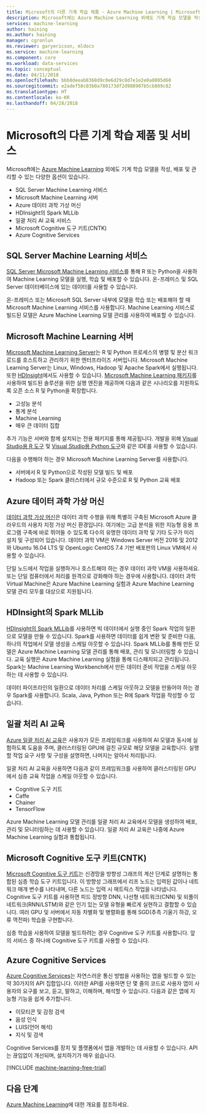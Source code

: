 ```yaml
---
title: Microsoft의 다른 기계 학습 제품 - Azure Machine Learning | Microsoft Docs
description: Microsoft에는 Azure Machine Learning 외에도 기계 학습 모델을 작성, 배포 및 관리할 수 있는 다양한 옵션이 있습니다.
services: machine-learning
author: haining
ms.author: haining
manager: cgronlun
ms.reviewer: garyericson, mldocs
ms.service: machine-learning
ms.component: core
ms.workload: data-services
ms.topic: conceptual
ms.date: 04/11/2018
ms.openlocfilehash: bbb8deeab8368d9c0e6d29c8d7e1e2e0a8805d60
ms.sourcegitcommit: e2adef58c03b0a780173df2d988907b5cb809c82
ms.translationtype: HT
ms.contentlocale: ko-KR
ms.lasthandoff: 04/28/2018
---
```

# <a name="other-machine-learning-products-and-services-from-microsoft"></a>Microsoft의 다른 기계 학습 제품 및 서비스

Microsoft에는 [Azure Machine Learning](overview-what-is-azure-ml.md) 외에도 기계 학습 모델을 작성, 배포 및 관리할 수 있는 다양한 옵션이 있습니다. 
* SQL Server Machine Learning 서비스
* Microsoft Machine Learning 서버
* Azure 데이터 과학 가상 머신
* HDInsight의 Spark MLLib
* 일괄 처리 AI 교육 서비스
* Microsoft Cognitive 도구 키트(CNTK)
* Azure Cognitive Services


## <a name="sql-server-machine-learning-services"></a>SQL Server Machine Learning 서비스
[SQL Server Microsoft Machine Learning 서비스](https://docs.microsoft.com/sql/advanced-analytics/r/r-services)를 통해 R 또는 Python을 사용하여 Machine Learning 모델을 실행, 학습 및 배포할 수 있습니다. 온-프레미스 및 SQL Server 데이터베이스에 있는 데이터를 사용할 수 있습니다. 

온-프레미스 또는 Microsoft SQL Server 내부에 모델을 학습 또는 배포해야 할 때 Microsoft Machine Learning 서비스를 사용합니다. Machine Learning 서비스로 빌드된 모델은 Azure Machine Learning 모델 관리를 사용하여 배포할 수 있습니다. 

## <a name="microsoft-machine-learning-server"></a>Microsoft Machine Learning 서버 
[Microsoft Machine Learning Server](https://docs.microsoft.com/sql/advanced-analytics/r/r-server-standalone)는 R 및 Python 프로세스의 병렬 및 분산 워크로드를 호스트하고 관리하기 위한 엔터프라이즈 서버입니다. Microsoft Machine Learning Server는 Linux, Windows, Hadoop 및 Apache Spark에서 실행됩니다. 또한 [HDInsight](https://azure.microsoft.com/services/hdinsight/r-server/)에서도 사용할 수 있습니다. [Microsoft Machine Learning 패키지](https://docs.microsoft.com/r-server/r/concept-what-is-the-microsoftml-package)를 사용하여 빌드된 솔루션을 위한 실행 엔진을 제공하며 다음과 같은 시나리오를 지원하도록 오픈 소스 R 및 Python을 확장합니다.

- 고성능 분석
- 통계 분석
- Machine Learning
- 매우 큰 데이터 집합

추가 기능은 서버와 함께 설치되는 전용 패키지를 통해 제공됩니다. 개발을 위해 [Visual Studio용 R 도구](https://www.visualstudio.com/vs/rtvs/) 및 [Visual Studio용 Python 도구](https://www.visualstudio.com/vs/python/)와 같은 IDE를 사용할 수 있습니다.

다음을 수행해야 하는 경우 Microsoft Machine Learning Server를 사용합니다.

- 서버에서 R 및 Python으로 작성된 모델 빌드 및 배포
- Hadoop 또는 Spark 클러스터에서 규모 수준으로 R 및 Python 교육 배포

## <a name="azure-data-science-virtual-machine"></a>Azure 데이터 과학 가상 머신
[데이터 과학 가상 머신](https://docs.microsoft.com/azure/machine-learning/data-science-virtual-machine/overview)은 데이터 과학 수행을 위해 특별히 구축된 Microsoft Azure 클라우드의 사용자 지정 가상 머신 환경입니다. 여기에는 고급 분석을 위한 지능형 응용 프로그램 구축에 바로 뛰어들 수 있도록 다수의 유명한 데이터 과학 및 기타 도구가 미리 설치 및 구성되어 있습니다. 데이터 과학 VM은 Windows Server 버전 2016 및 2012와 Ubuntu 16.04 LTS 및 OpenLogic CentOS 7.4 기반 배포판의 Linux VM에서 사용할 수 있습니다. 

단일 노드에서 작업을 실행하거나 호스트해야 하는 경우 데이터 과학 VM을 사용하세요. 또는 단일 컴퓨터에서 처리를 원격으로 강화해야 하는 경우에 사용합니다. 데이터 과학 Virtual Machine은 Azure Machine Learning 실험과 Azure Machine Learning 모델 관리 모두를 대상으로 지원됩니다. 

## <a name="spark-mllib-in-hdinsight"></a>HDInsight의 Spark MLLib
[HDInsight의 Spark MLLib](https://docs.microsoft.com/azure/hdinsight/hdinsight-apache-spark-ipython-notebook-machine-learning)를 사용하면 빅 데이터에서 실행 중인 Spark 작업의 일환으로 모델을 만들 수 있습니다. Spark를 사용하면 데이터를 쉽게 변환 및 준비한 다음, 하나의 작업에서 모델 생성을 스케일 아웃할 수 있습니다. Spark MLLib를 통해 만든 모델은 Azure Machine Learning 모델 관리를 통해 배포, 관리 및 모니터링할 수 있습니다. 교육 실행은 Azure Machine Learning 실험을 통해 디스패치되고 관리됩니다. Spark는 Machine Learning Workbench에서 만든 데이터 준비 작업을 스케일 아웃하는 데 사용할 수 있습니다. 

데이터 파이프라인의 일환으로 데이터 처리를 스케일 아웃하고 모델을 만들어야 하는 경우 Spark를 사용합니다. Scala, Java, Python 또는 R에 Spark 작업을 작성할 수 있습니다. 

## <a name="batch-ai-training"></a>일괄 처리 AI 교육 
[Azure 일괄 처리 AI 교육](https://aka.ms/batchaitraining)은 사용자가 모든 프레임워크를 사용하여 AI 모델과 동시에 실험하도록 도움을 주며, 클러스터링된 GPU에 걸친 규모로 해당 모델을 교육합니다. 실행할 작업 요구 사항 및 구성을 설명하면, 나머지는 알아서 처리됩니다. 

일괄 처리 AI 교육을 사용하면 다음과 같이 프레임워크를 사용하여 클러스터링된 GPU에서 심층 교육 작업을 스케일 아웃할 수 있습니다.

- Cognitive 도구 키트
- Caffe
- Chainer
- TensorFlow

Azure Machine Learning 모델 관리를 일괄 처리 AI 교육에서 모델을 생성하여 배포, 관리 및 모니터링하는 데 사용할 수 있습니다.  일괄 처리 AI 교육은 나중에 Azure Machine Learning 실험과 통합됩니다. 

## <a name="microsoft-cognitive-toolkit-cntk"></a>Microsoft Cognitive 도구 키트(CNTK)
[Microsoft Cognitive 도구 키트](https://www.microsoft.com/en-us/cognitive-toolkit/)는 신경망을 방향성 그래프의 계산 단계로 설명하는 통합된 심층 학습 도구 키트입니다. 이 방향성 그래프에서 리프 노드는 입력된 값이나 네트워크 매개 변수를 나타내며, 다른 노드는 입력 시 매트릭스 작업을 나타냅니다. Cognitive 도구 키트를 사용하면 피드 정방향 DNN, 나선형 네트워크(CNN) 및 되풀이 네트워크(RNN/LSTM)와 같은 인기 있는 모델 유형을 빠르게 실현하고 결합할 수 있습니다. 여러 GPU 및 서버에서 자동 차별화 및 병렬화를 통해 SGD(추측 기울기 하강, 오류 역전파) 학습을 구현합니다.

심층 학습을 사용하여 모델을 빌드하려는 경우 Cognitive 도구 키트를 사용합니다.  앞의 서비스 중 하나에 Cognitive 도구 키트를 사용할 수 있습니다.

## <a name="azure-cognitive-services"></a>Azure Cognitive Services
[Azure Cognitive Services](https://docs.microsoft.com/azure/#pivot=products&panel=ai)는 자연스러운 통신 방법을 사용하는 앱을 빌드할 수 있는 약 30가지의 API 집합입니다. 이러한 API를 사용하면 단 몇 줄의 코드로 사용자 앱이 사용자의 요구를 보고, 듣고, 말하고, 이해하며, 해석할 수 있습니다. 다음과 같은 앱에 지능형 기능을 쉽게 추가합니다. 

- 이모티콘 및 감정 검색
- 음성 인식
- LUIS(언어 해석)
- 지식 및 검색

Cognitive Services를 장치 및 플랫폼에서 앱을 개발하는 데 사용할 수 있습니다. API는 끊임없이 개선되며, 설치하기가 매우 쉽습니다. 

[!INCLUDE [machine-learning-free-trial](../../../includes/machine-learning-free-trial.md)]

## <a name="next-steps"></a>다음 단계

[Azure Machine Learning](overview-what-is-azure-ml.md)에 대한 개요를 참조하세요.
